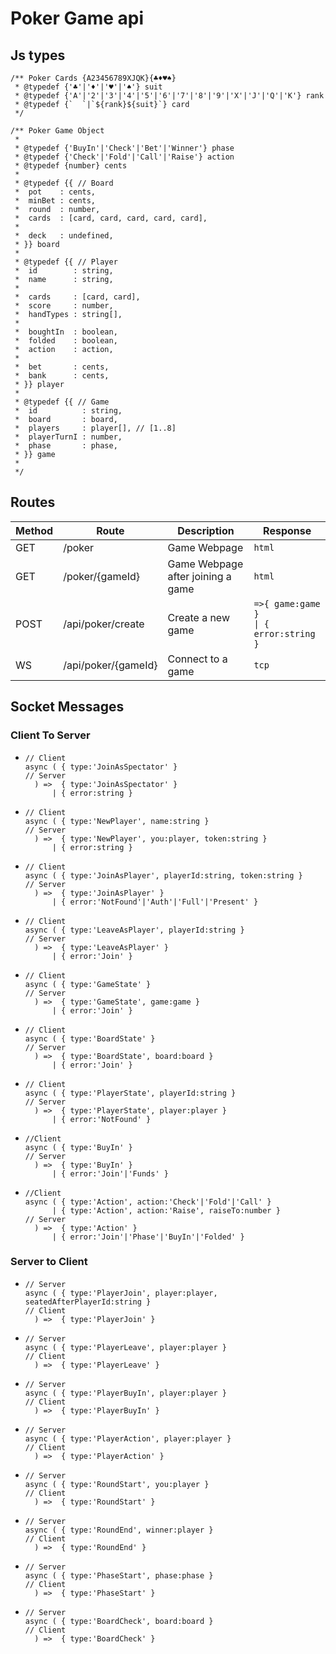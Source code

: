 # Poker Game api

## Js types

```JS
/** Poker Cards {A23456789XJQK}{♣♦♥♠}
 * @typedef {'♣'|'♦'|'♥'|'♠'} suit
 * @typedef {'A'|'2'|'3'|'4'|'5'|'6'|'7'|'8'|'9'|'X'|'J'|'Q'|'K'} rank
 * @typedef {`  `|`${rank}${suit}`} card
 */
```

```JS
/** Poker Game Object
 *
 * @typedef {'BuyIn'|'Check'|'Bet'|'Winner'} phase
 * @typedef {'Check'|'Fold'|'Call'|'Raise'} action
 * @typedef {number} cents
 *
 * @typedef {{ // Board
 *  pot    : cents,
 *  minBet : cents,
 *  round  : number,
 *  cards  : [card, card, card, card, card],
 *
 *  deck   : undefined,
 * }} board
 *
 * @typedef {{ // Player
 *  id        : string,
 *  name      : string,
 *
 *  cards     : [card, card],
 *  score     : number,
 *  handTypes : string[],
 *
 *  boughtIn  : boolean,
 *  folded    : boolean,
 *  action    : action,
 *
 *  bet       : cents,
 *  bank      : cents,
 * }} player
 *
 * @typedef {{ // Game
 *  id          : string,
 *  board       : board,
 *  players     : player[], // [1..8]
 *  playerTurnI : number,
 *  phase       : phase,
 * }} game
 *
 */
```

## Routes

| Method | Route               | Description                       | Response                                    |
| ------ | ------------------- | --------------------------------- | ------------------------------------------- |
| GET    | /poker              | Game Webpage                      | `html`                                      |
| GET    | /poker/{gameId}     | Game Webpage after joining a game | `html`                                      |
| POST   | /api/poker/create   | Create a new game                 | `=>{ game:game } `<br>`\| { error:string }` |
| WS     | /api/poker/{gameId} | Connect to a game                 | `tcp`                                       |

## Socket Messages

### Client To Server

- ```JS
  // Client
  async ( { type:'JoinAsSpectator' }
  // Server
    ) =>  { type:'JoinAsSpectator' }
        | { error:string }
  ```

- ```JS
  // Client
  async ( { type:'NewPlayer', name:string }
  // Server
    ) =>  { type:'NewPlayer', you:player, token:string }
        | { error:string }
  ```

- ```JS
  // Client
  async ( { type:'JoinAsPlayer', playerId:string, token:string }
  // Server
    ) =>  { type:'JoinAsPlayer' }
        | { error:'NotFound'|'Auth'|'Full'|'Present' }
  ```

- ```JS
  // Client
  async ( { type:'LeaveAsPlayer', playerId:string }
  // Server
    ) =>  { type:'LeaveAsPlayer' }
        | { error:'Join' }
  ```

- ```JS
  // Client
  async ( { type:'GameState' }
  // Server
    ) =>  { type:'GameState', game:game }
        | { error:'Join' }
  ```

- ```JS
  // Client
  async ( { type:'BoardState' }
  // Server
    ) =>  { type:'BoardState', board:board }
        | { error:'Join' }
  ```

- ```JS
  // Client
  async ( { type:'PlayerState', playerId:string }
  // Server
    ) =>  { type:'PlayerState', player:player }
        | { error:'NotFound' }
  ```

- ```JS
  //Client
  async ( { type:'BuyIn' }
  // Server
    ) =>  { type:'BuyIn' }
        | { error:'Join'|'Funds' }
  ```

- ```JS
  //Client
  async ( { type:'Action', action:'Check'|'Fold'|'Call' }
        | { type:'Action', action:'Raise', raiseTo:number }
  // Server
    ) =>  { type:'Action' }
        | { error:'Join'|'Phase'|'BuyIn'|'Folded' }
  ```

### Server to Client

- ```JS
  // Server
  async ( { type:'PlayerJoin', player:player, seatedAfterPlayerId:string }
  // Client
    ) =>  { type:'PlayerJoin' }
  ```

- ```JS
  // Server
  async ( { type:'PlayerLeave', player:player }
  // Client
    ) =>  { type:'PlayerLeave' }
  ```

- ```JS
  // Server
  async ( { type:'PlayerBuyIn', player:player }
  // Client
    ) =>  { type:'PlayerBuyIn' }
  ```

- ```JS
  // Server
  async ( { type:'PlayerAction', player:player }
  // Client
    ) =>  { type:'PlayerAction' }
  ```

- ```JS
  // Server
  async ( { type:'RoundStart', you:player }
  // Client
    ) =>  { type:'RoundStart' }
  ```

- ```JS
  // Server
  async ( { type:'RoundEnd', winner:player }
  // Client
    ) =>  { type:'RoundEnd' }
  ```

- ```JS
  // Server
  async ( { type:'PhaseStart', phase:phase }
  // Client
    ) =>  { type:'PhaseStart' }
  ```

- ```JS
  // Server
  async ( { type:'BoardCheck', board:board }
  // Client
    ) =>  { type:'BoardCheck' }
  ```
